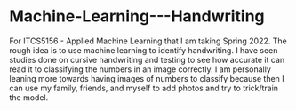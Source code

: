 # Machine-Learning---Handwriting
For ITCS5156 - Applied Machine Learning that I am taking Spring 2022. The rough idea is to use machine learning to identify handwriting. 
I have seen studies done on cursive handwriting and testing to see how accurate it can read it to classifying the numbers in an image correctly.
I am personally leaning more towards having images of numbers to classify because then I can use my family, friends, and myself to add photos and try to trick/train the model. 
